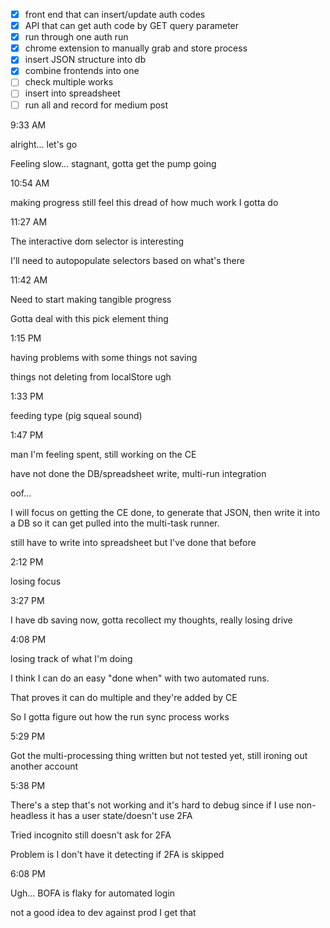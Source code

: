 - [x] front end that can insert/update auth codes
- [x] API that can get auth code by GET query parameter
- [x] run through one auth run
- [x] chrome extension to manually grab and store process
- [x] insert JSON structure into db
- [x] combine frontends into one
- [ ] check multiple works
- [ ] insert into spreadsheet
- [ ] run all and record for medium post

9:33 AM

alright... let's go

Feeling slow... stagnant, gotta get the pump going

10:54 AM

making progress still feel this dread of how much work I gotta do

11:27 AM

The interactive dom selector is interesting

I'll need to autopopulate selectors based on what's there

11:42 AM

Need to start making tangible progress

Gotta deal with this pick element thing

1:15 PM

having problems with some things not saving

things not deleting from localStore ugh

1:33 PM

feeding type (pig squeal sound)

1:47 PM

man I'm feeling spent, still working on the CE

have not done the DB/spreadsheet write, multi-run integration

oof...

I will focus on getting the CE done, to generate that JSON, then write it into a DB so it can get pulled into the multi-task runner.

still have to write into spreadsheet but I've done that before

2:12 PM

losing focus

3:27 PM

I have db saving now, gotta recollect my thoughts, really losing drive

4:08 PM

losing track of what I'm doing

I think I can do an easy "done when" with two automated runs.

That proves it can do multiple and they're added by CE

So I gotta figure out how the run sync process works

5:29 PM

Got the multi-processing thing written but not tested yet, still ironing out another account

5:38 PM

There's a step that's not working and it's hard to debug since if I use non-headless it has a user state/doesn't use 2FA

Tried incognito still doesn't ask for 2FA

Problem is I don't have it detecting if 2FA is skipped

6:08 PM

Ugh... BOFA is flaky for automated login

not a good idea to dev against prod I get that

